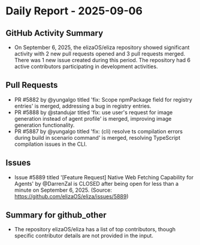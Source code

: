 # Daily Report - 2025-09-06

## GitHub Activity Summary
- On September 6, 2025, the elizaOS/eliza repository showed significant activity with 2 new pull requests opened and 3 pull requests merged. There was 1 new issue created during this period. The repository had 6 active contributors participating in development activities.

## Pull Requests
- PR #5882 by @yungalgo titled 'fix: Scope npmPackage field for registry entries' is merged, addressing a bug in registry entries.
- PR #5888 by @standujar titled 'fix: use user's request for image generation instead of agent profile' is merged, improving image generation functionality.
- PR #5887 by @yungalgo titled 'fix: (cli) resolve ts compilation errors during build in scenario command' is merged, resolving TypeScript compilation issues in the CLI.

## Issues
- Issue #5889 titled '[Feature Request] Native Web Fetching Capability for Agents' by @DarrenZal is CLOSED after being open for less than a minute on September 6, 2025. (Source: https://github.com/elizaOS/eliza/issues/5889)

## Summary for github_other
- The repository elizaOS/eliza has a list of top contributors, though specific contributor details are not provided in the input.
